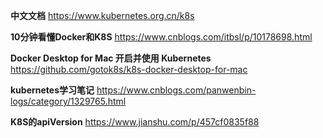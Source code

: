 **中文文档**
https://www.kubernetes.org.cn/k8s

**10分钟看懂Docker和K8S**
https://www.cnblogs.com/itbsl/p/10178698.html

**Docker Desktop for Mac 开启并使用 Kubernetes**
https://github.com/gotok8s/k8s-docker-desktop-for-mac

**kubernetes学习笔记**
https://www.cnblogs.com/panwenbin-logs/category/1329765.html

**K8S的apiVersion**
https://www.jianshu.com/p/457cf0835f88